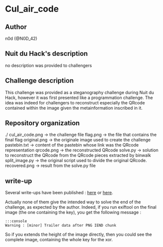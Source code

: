 # Cul_air_code

## Author
n0d (@N0D_42)

## Nuit du Hack's description

no description was provided to challengers

## Challenge description
This challenge was provided as a steganography challenge during Nuit du Hack, however it was first presented like a programmation challenge. The idea was indeed for challengers to reconstruct especially the QRcode contained within the image given the metainformation inscribed in it. 

## Repository organization

./
 cul_air_code.png	-> the challenge file
 flag.png -> the file that contains the final flag
 original.png -> the originale image used to create the challenge
 pastebin.txt -> content of the pastebin whose link was the QRcode representation
 qrcode.png -> the reconstructed QRcode
 solve.py -> solution to reconstruct the QRcode from the QRcode pieces extracted by binwalk
 split_image.py -> the original script used to divide the original QRcode.
 recovered.png -> result from the solve.py file
 
## write-up

Several write-ups have been published : [here](https://quentin.dufour.io/blog/2017-06-25/write-up-wargame-ndh-xv) or [here](http://techoverflow.fr/2017/06/26/ndh2k17-wargame-write-up-cul-air-code/).

Actually none of them give the intended way to solve the end of the challenge, as expected by the author. Indeed, if you run exiftool on the final image (the one containing the key), you get the following message : 

    :::console
    Warning : [minor] Trailer data after PNG IEND chunk
    
So if you extends the height of the image directly, then you could see the complete image, containing the whole key for the xor.

